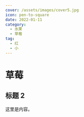 ```yaml
---
cover: /assets/images/cover5.jpg
icon: pen-to-square
date: 2022-01-11
category:
  - 水果
  - 草莓
tag:
  - 红
  - 小
---
```


# 草莓

## 标题 2

这里是内容。

